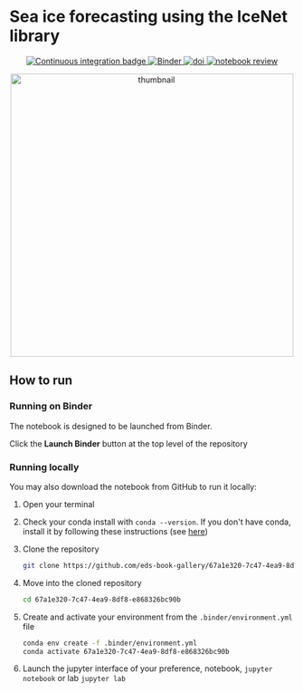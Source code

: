 # Sea ice forecasting using the IceNet library

<p align="center">
    <a href="https://github.com/eds-book/67a1e320-7c47-4ea9-8df8-e868326bc90b/actions/workflows/monthly-build.yaml/badge.svg">
        <img alt="Continuous integration badge" src="https://github.com/eds-book/67a1e320-7c47-4ea9-8df8-e868326bc90b/actions/workflows/monthly-build.yaml/badge.svg">
    </a>
    <a href="http://mybinder.org/v2/gh/eds-book/67a1e320-7c47-4ea9-8df8-e868326bc90b/main?labpath=notebook.ipynb">
        <img alt="Binder" src="https://mybinder.org/badge_logo.svg">
    </a>
    <a href="https://doi.org/10.5281/zenodo.12613298">
        <img alt="doi" src="https://zenodo.org/badge/777128102.svg">
    </a>
    <a href="https://github.com/eds-book/notebooks-reviews/issues/7">
        <img alt="notebook review" src="https://img.shields.io/badge/view-review-purple">
    </a>
</p>

<p align="center">
<img src="images/thumbnail.png" alt="thumbnail" width="500"/>
</p>

## How to run

### Running on Binder
The notebook is designed to be launched from Binder. 

Click the **Launch Binder** button at the top level of the repository

### Running locally
You may also download the notebook from GitHub to run it locally:
1. Open your terminal

2. Check your conda install with `conda --version`. If you don't have conda, install it by following these instructions (see [here](https://docs.conda.io/en/latest/miniconda.html))

3. Clone the repository
    ```bash
    git clone https://github.com/eds-book-gallery/67a1e320-7c47-4ea9-8df8-e868326bc90b.git
    ```

4. Move into the cloned repository
    ```bash
    cd 67a1e320-7c47-4ea9-8df8-e868326bc90b
    ```

5. Create and activate your environment from the `.binder/environment.yml` file
    ```bash
    conda env create -f .binder/environment.yml
    conda activate 67a1e320-7c47-4ea9-8df8-e868326bc90b
    ```  

6. Launch the jupyter interface of your preference, notebook, `jupyter notebook` or lab `jupyter lab`